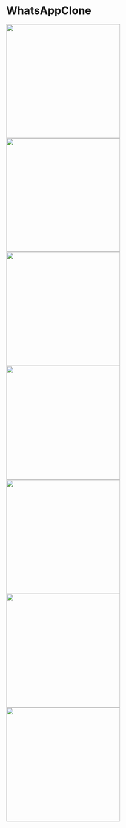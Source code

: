 # WhatsAppClone

<p float="left">
<img src="https://user-images.githubusercontent.com/33950324/95625418-134b3480-0a96-11eb-802c-6a104854d3bd.jpg" width="300"/>
<img src="https://user-images.githubusercontent.com/33950324/95625416-134b3480-0a96-11eb-8f41-12f4153ff173.jpg" width="300"/>
<img src="https://user-images.githubusercontent.com/33950324/95625414-12b29e00-0a96-11eb-8b14-27444d1bb17b.jpg" width="300"/>
  <img src="https://user-images.githubusercontent.com/33950324/95625419-13e3cb00-0a96-11eb-9b3c-ff8f49c2ac02.jpg" width="300"/>
<img src="https://user-images.githubusercontent.com/33950324/95625411-121a0780-0a96-11eb-9b09-8dea232aa605.jpg" width="300"/>
<img src="https://user-images.githubusercontent.com/33950324/95625412-121a0780-0a96-11eb-8d6b-502efdcb6375.jpg" width="300"/>

<img src="https://user-images.githubusercontent.com/33950324/95625408-11817100-0a96-11eb-830d-497cf2529e8f.jpg" width="300"/>
<img src"https://user-images.githubusercontent.com/33950324/95626818-a2594c00-0a98-11eb-854b-a99685ed1867.png" width=300"/>




</p>
